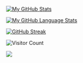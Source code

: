 [![My GitHub Stats](https://github-readme-stats.vercel.app/api/?username=kenzo44&hide_border=true&count_private=true&theme=tokyonight&show_icons=true)]()

[![My GitHub Language Stats](https://github-readme-stats.vercel.app/api/top-langs/?username=kenzo44&langs_count=8&layout=compact&card_width=400&hide_border=true&langs_count=5&theme=tokyonight)]()

[![GitHub Streak](http://github-readme-streak-stats.herokuapp.com?user=kenzo44&theme=tokyonight&hide_border=true&date_format=M%20j%5B%2C%20Y%5D)](https://git.io/streak-stats)

![Visitor Count](https://profile-counter.glitch.me/kenzo44/count.svg)

![](https://komarev.com/ghpvc/?username=kenzo44&color=blue)
